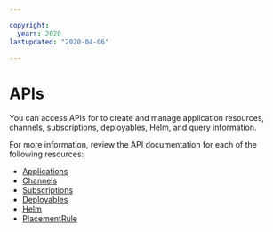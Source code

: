 ```yaml
---

copyright:
  years: 2020
lastupdated: "2020-04-06"

---
```


# APIs

You can access APIs for to create and manage application resources, channels, subscriptions, deployables, Helm, and query information.

For more information, review the API documentation for each of the following resources:

 * [Applications](application.json)
 * [Channels](channels.json)
 * [Subscriptions](subscriptions.json)
 * [Deployables](deployables.json)
 * [Helm](helmreleases.json)
 * [PlacementRule](placementRules.json)
